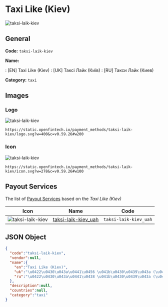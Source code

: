 
# Taxi Like (Kiev) 
![taksi-laik-kiev](https://static.openfintech.io/payment_methods/taksi-laik-kiev/logo.svg?w=400&c=v0.59.26#w200)  

## General 
**Code:** `taksi-laik-kiev` 
 
**Name:** 
 
:	[EN] Taxi Like (Kiev) 
:	[UK] Таксі Лайк (Київ) 
:	[RU] Такси Лайк (Киев) 
 
**Category:** `taxi` 
 

## Images 

### Logo 
![taksi-laik-kiev](https://static.openfintech.io/payment_methods/taksi-laik-kiev/logo.svg?w=400&c=v0.59.26#w200)  

```
https://static.openfintech.io/payment_methods/taksi-laik-kiev/logo.svg?w=400&c=v0.59.26#w200
```  

### Icon 
![taksi-laik-kiev](https://static.openfintech.io/payment_methods/taksi-laik-kiev/icon.svg?w=278&c=v0.59.26#w100)  

```
https://static.openfintech.io/payment_methods/taksi-laik-kiev/icon.svg?w=278&c=v0.59.26#w100
```  

## Payout Services 
 
The list of [Payout Services](/payout-services/) based on the _Taxi Like (Kiev)_ 

|Icon|Name|Code| 
|:---:|:---:|:---:| 
|![taksi-laik-kiev](https://static.openfintech.io/payout_methods/taksi-laik-kiev/icon.svg?w=278&c=v0.59.26#w40) |[taksi-laik-kiev_uah](/payout-services/taksi-laik-kiev_uah/)|`taksi-laik-kiev_uah`| 
 

## JSON Object 

```json
{
  "code":"taksi-laik-kiev",
  "vendor":null,
  "name":{
    "en":"Taxi Like (Kiev)",
    "uk":"\u0422\u0430\u043a\u0441\u0456 \u041b\u0430\u0439\u043a (\u041a\u0438\u0457\u0432)",
    "ru":"\u0422\u0430\u043a\u0441\u0438 \u041b\u0430\u0439\u043a (\u041a\u0438\u0435\u0432)"
  },
  "description":null,
  "countries":null,
  "category":"taxi"
}
```  
